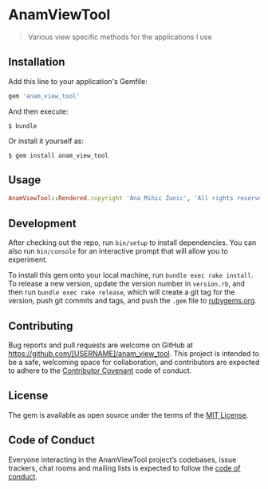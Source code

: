 # AnamViewTool

> Various view specific methods for the applications I use
## Installation

Add this line to your application's Gemfile:

```ruby
gem 'anam_view_tool'
```

And then execute:

    $ bundle

Or install it yourself as:

    $ gem install anam_view_tool

## Usage

```ruby
AnamViewTool::Rendered.copyright 'Ana Mihic Zunic', 'All rights reserved'
```

## Development

After checking out the repo, run `bin/setup` to install dependencies. You can also run `bin/console` for an interactive prompt that will allow you to experiment.

To install this gem onto your local machine, run `bundle exec rake install`. To release a new version, update the version number in `version.rb`, and then run `bundle exec rake release`, which will create a git tag for the version, push git commits and tags, and push the `.gem` file to [rubygems.org](https://rubygems.org).

## Contributing

Bug reports and pull requests are welcome on GitHub at https://github.com/[USERNAME]/anam_view_tool. This project is intended to be a safe, welcoming space for collaboration, and contributors are expected to adhere to the [Contributor Covenant](http://contributor-covenant.org) code of conduct.

## License

The gem is available as open source under the terms of the [MIT License](https://opensource.org/licenses/MIT).

## Code of Conduct

Everyone interacting in the AnamViewTool project’s codebases, issue trackers, chat rooms and mailing lists is expected to follow the [code of conduct](https://github.com/[USERNAME]/anam_view_tool/blob/master/CODE_OF_CONDUCT.md).
